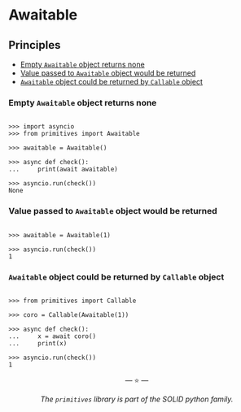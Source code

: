 # Awaitable

## Principles

- [Empty `Awaitable` object returns none](#empty-awaitable-object-returns-none)
- [Value passed to `Awaitable` object would be returned](#value-passed-to-awaitable-object-would-be-returned)
- [`Awaitable` object could be returned by `Callable` object](#awaitable-object-could-be-returned-by-callable-object)

### Empty `Awaitable` object returns none

```pycon

>>> import asyncio
>>> from primitives import Awaitable

>>> awaitable = Awaitable()

>>> async def check():
...     print(await awaitable)

>>> asyncio.run(check())
None

```

### Value passed to `Awaitable` object would be returned

```pycon

>>> awaitable = Awaitable(1)

>>> asyncio.run(check())
1

```

### `Awaitable` object could be returned by `Callable` object

```pycon

>>> from primitives import Callable

>>> coro = Callable(Awaitable(1))

>>> async def check():
...     x = await coro()
...     print(x)

>>> asyncio.run(check())
1

```

<p align="center">&mdash; ⭐ &mdash;</p>
<p align="center"><i>The <code>primitives</code> library is part of the SOLID python family.</i></p>
